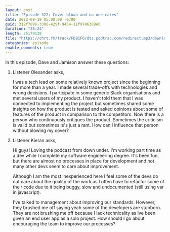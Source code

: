 ```yaml
---
layout: post
title: "Episode 322: Cover blown and no one cares"
date: 2022-09-19 05:00:00 -0700
guid: 312f7896-3300-429f-9454-11f9746389e0
duration: "28:24"
length: 25179138
file: "https://chrt.fm/track/FD81F6/dts.podtrac.com/redirect.mp3/download.softskills.audio/sse-322.mp3"
categories: episode
enable_comments: true
---
```


In this episode, Dave and Jamison answer these questions:

1. Listener Olexander asks,
   
   I was a tech lead on some relatively known project since the beginning for more than a year. I made several trade-offs with technologies and wrong decisions. I participate in some generic Slack organisations and met several users of my product. I haven't told them that I was connected to implementing the project but sometimes shared some insights on how the product is tested and asked opinions about some of features of the product in comparison to the competitors. Now there is a person who continuously critiques the product. Sometimes the criticism is valid but sometimes is's just a rant. How can I influence that person without blowing my cover?

2. Listener Kieran asks,
   
   Hi guys! Loving the podcast from down under. I'm working part time as a dev while I complete my software engineering degree. It's been fun, but there are almost no processes in place for development and not many other devs seem to care about improvement.
   
   Although I am the most inexperienced here I feel some of the devs do not care about the quality of the work as I often have to refactor some of their code due to it being buggy, slow and undocumented (still using var in javascript).
   
   I've talked to management about improving our standards. However, they brushed me off saying yeah some of the developers are stubborn. They are not brushing me off because I lack technicality as Ive been given an end user app as a solo project. How should I go about encouraging the team to improve our processes?
